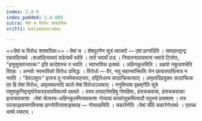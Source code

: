 ```yaml
---
index: 2.4.9
index_padded: 2.4.009
sutra: येषां च विरोधः शाश्वतिकः
vritti: balamanorama

---
```

<<येषां च विरोधः शाश्वतिकः>> - येषां च । शेषपूरणेन सूत्रं व्याचष्टे — एषां प्राग्वदिति । समाहारद्वन्द्व एकवदित्यर्थः ।शआ॑दित्यव्ययं सदेत्यर्थे वर्तते । ततो भवार्थे ठञ् । निपातनादव्ययानां भमात्रे टिलोपः, "इसुसुक्तान्तात्कः" इति कादेशस्च न भवति । स्वाभाविक इत्यर्थः । अहिनकुलमिति । अहयो नकुलाश्चेति विग्रहः । अनयोः स्वभाविको विरोधः प्रसिद्धः । विरोधो — वैरं, नतु सहानवस्थितिः तेन छायातपावित्यत्र न भवति । "देवाऽसुराः" इत्यत्र तु नायमेकवद्भावः, तद्विरोधस्य कादाचित्कत्वात् । अमृतादिप्रयुक्तः कादाचित्क एव हि तेषां विरोधः, अमृतमथनादि काले तेषां विरोधाऽभावात् । ननुविभाषा वृक्षमृगे॑ति सूत्रे पशुशकुनिद्वन्द्वयोरेकवद्भावविकल्पो वक्ष्यते । तस्य तावद्गोमहिषु गोमहिषाः, हंसचक्रवाकं, हंसचक्रवाका इत्यत्रावकाशः ।येषां चे॑त्यस्य-अहिनकुलमित्यवकाशः गोव्याघ्रं काकोलूकमित्यादौ तदुभयं प्रसक्तम् । तत्र परत्वाद्क्ष्यमाणविभाषा प्राप्नोतीत्याशङ्क्याह — गोव्याघ्रमिति । चकारेणेति ।येषां चे॑ति चकारेणेत्यर्थः । एतच्च भाष्ये स्पष्टम् । 